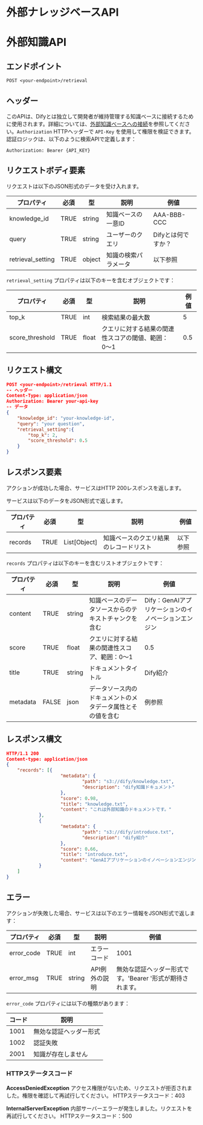 # 外部ナレッジベースAPI

# 外部知識API

## エンドポイント

```
POST <your-endpoint>/retrieval
```

## ヘッダー

このAPIは、Difyとは独立して開発者が維持管理する知識ベースに接続するために使用されます。詳細については、[外部知識ベースへの接続](https://docs.dify.ai/guides/knowledge-base/connect-external-knowledge-base)を参照してください。`Authorization` HTTPヘッダーで `API-Key` を使用して権限を検証できます。認証ロジックは、以下のように検索APIで定義します：

```
Authorization: Bearer {API_KEY}
```

## リクエストボディ要素

リクエストは以下のJSON形式のデータを受け入れます。

| プロパティ | 必須 | 型 | 説明 | 例値 |
|------------|------|-----|------|------|
| knowledge_id | TRUE | string | 知識ベースの一意ID | AAA-BBB-CCC |
| query | TRUE | string | ユーザーのクエリ | Difyとは何ですか？ |
| retrieval_setting | TRUE | object | 知識の検索パラメータ | 以下参照 |

`retrieval_setting` プロパティは以下のキーを含むオブジェクトです：

| プロパティ | 必須 | 型 | 説明 | 例値 |
|------------|------|-----|------|------|
| top_k | TRUE | int | 検索結果の最大数 | 5 |
| score_threshold | TRUE | float | クエリに対する結果の関連性スコアの閾値、範囲：0〜1 | 0.5 |

## リクエスト構文

```json
POST <your-endpoint>/retrieval HTTP/1.1
-- ヘッダー
Content-Type: application/json
Authorization: Bearer your-api-key
-- データ
{
    "knowledge_id": "your-knowledge-id",
    "query": "your question",
    "retrieval_setting":{
        "top_k": 2,
        "score_threshold": 0.5
    }
}
```

## レスポンス要素

アクションが成功した場合、サービスはHTTP 200レスポンスを返します。

サービスは以下のデータをJSON形式で返します。

| プロパティ | 必須 | 型 | 説明 | 例値 |
|------------|------|-----|------|------|
| records | TRUE | List[Object] | 知識ベースのクエリ結果のレコードリスト | 以下参照 |

`records` プロパティは以下のキーを含むリストオブジェクトです：

| プロパティ | 必須 | 型 | 説明 | 例値 |
|------------|------|-----|------|------|
| content | TRUE | string | 知識ベースのデータソースからのテキストチャンクを含む | Dify：GenAIアプリケーションのイノベーションエンジン |
| score | TRUE | float | クエリに対する結果の関連性スコア、範囲：0〜1 | 0.5 |
| title | TRUE | string | ドキュメントタイトル | Dify紹介 |
| metadata | FALSE | json | データソース内のドキュメントのメタデータ属性とその値を含む | 例参照 |

## レスポンス構文

```json
HTTP/1.1 200
Content-type: application/json
{
    "records": [{
                    "metadata": {
                            "path": "s3://dify/knowledge.txt",
                            "description": "dify知識ドキュメント"
                    },
                    "score": 0.98,
                    "title": "knowledge.txt",
                    "content": "これは外部知識のドキュメントです。"
            },
            {
                    "metadata": {
                            "path": "s3://dify/introduce.txt",
                            "description": "dify紹介"
                    },
                    "score": 0.66,
                    "title": "introduce.txt",
                    "content": "GenAIアプリケーションのイノベーションエンジン"
            }
    ]
}
```

## エラー

アクションが失敗した場合、サービスは以下のエラー情報をJSON形式で返します：

| プロパティ | 必須 | 型 | 説明 | 例値 |
|------------|------|-----|------|------|
| error_code | TRUE | int | エラーコード | 1001 |
| error_msg | TRUE | string | API例外の説明 | 無効な認証ヘッダー形式です。'Bearer <api-key>'形式が期待されます。 |

`error_code` プロパティには以下の種類があります：

| コード | 説明 |
|--------|------|
| 1001 | 無効な認証ヘッダー形式 |
| 1002 | 認証失敗 |
| 2001 | 知識が存在しません |

### HTTPステータスコード

**AccessDeniedException**
アクセス権限がないため、リクエストが拒否されました。権限を確認して再試行してください。
HTTPステータスコード：403

**InternalServerException**
内部サーバーエラーが発生しました。リクエストを再試行してください。
HTTPステータスコード：500
